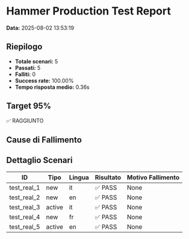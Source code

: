 # Hammer Production Test Report

**Data:** 2025-08-02 13:53:19

## Riepilogo

- **Totale scenari:** 5
- **Passati:** 5
- **Falliti:** 0
- **Success rate:** 100.00%
- **Tempo risposta medio:** 0.36s

## Target 95%

✅ RAGGIUNTO

## Cause di Fallimento


## Dettaglio Scenari

| ID | Tipo | Lingua | Risultato | Motivo Fallimento |
|----|------|--------|-----------|-------------------|
| test_real_1 | new | it | ✅ PASS | None |
| test_real_2 | new | en | ✅ PASS | None |
| test_real_3 | active | it | ✅ PASS | None |
| test_real_4 | new | fr | ✅ PASS | None |
| test_real_5 | active | en | ✅ PASS | None |
